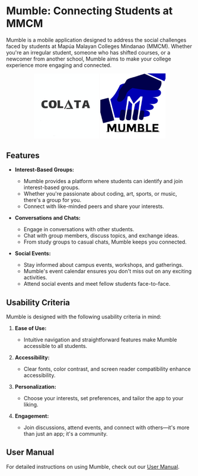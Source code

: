# Mumble: Connecting Students at MMCM

Mumble is a mobile application designed to address the social challenges faced by students at Mapúa Malayan Colleges Mindanao (MMCM). Whether you're an irregular student, someone who has shifted courses, or a newcomer from another school, Mumble aims to make your college experience more engaging and connected.

<p align="center">
<img src="https://github.com/HawtStrokes/Mumble/blob/main/assets/images/colata_logo.png" width=35% height=35%>
<img src="https://github.com/HawtStrokes/Mumble/blob/main/assets/images/mumble_logo.png" width=35% height=35%>
</p>

## Features

- **Interest-Based Groups:**
  - Mumble provides a platform where students can identify and join interest-based groups.
  - Whether you're passionate about coding, art, sports, or music, there's a group for you.
  - Connect with like-minded peers and share your interests.

- **Conversations and Chats:**
  - Engage in conversations with other students.
  - Chat with group members, discuss topics, and exchange ideas.
  - From study groups to casual chats, Mumble keeps you connected.

- **Social Events:**
  - Stay informed about campus events, workshops, and gatherings.
  - Mumble's event calendar ensures you don't miss out on any exciting activities.
  - Attend social events and meet fellow students face-to-face.

## Usability Criteria

Mumble is designed with the following usability criteria in mind:

1. **Ease of Use:**
   - Intuitive navigation and straightforward features make Mumble accessible to all students.

2. **Accessibility:**
   - Clear fonts, color contrast, and screen reader compatibility enhance accessibility.

3. **Personalization:**
   - Choose your interests, set preferences, and tailor the app to your liking.

4. **Engagement:**
   - Join discussions, attend events, and connect with others—it's more than just an app; it's a community.

## User Manual
For detailed instructions on using Mumble, check out our [User Manual](docs/user_manual.md).
